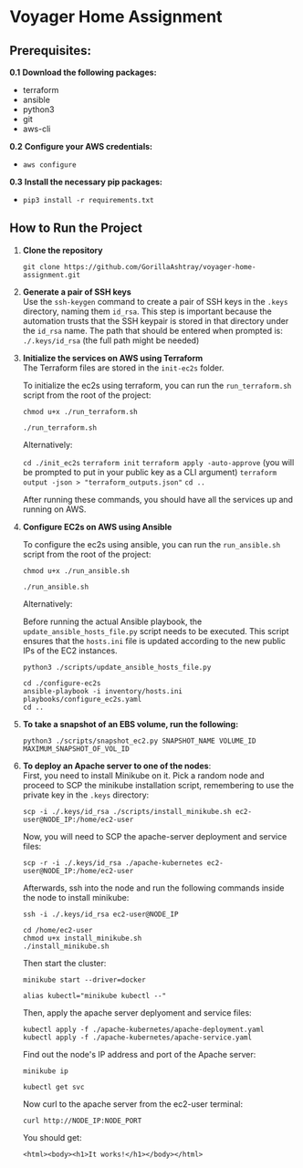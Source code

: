 # Voyager Home Assignment    

## Prerequisites:

**0.1** **Download the following packages:**

- terraform
- ansible
- python3
- git
- aws-cli

**0.2** **Configure your AWS credentials:**
- `aws configure`

**0.3** **Install the necessary pip packages:**
- `pip3 install -r requirements.txt`
 
 
## How to Run the Project

1. **Clone the repository**
   
   `git clone https://github.com/GorillaAshtray/voyager-home-assignment.git`

2. **Generate a pair of SSH keys**  
   Use the `ssh-keygen` command to create a pair of SSH keys in the `.keys` directory, naming them `id_rsa`. This step is important because the automation trusts that the SSH keypair is stored in that directory under the `id_rsa` name.
   The path that should be entered when prompted is:  
   `./.keys/id_rsa` (the full path might be needed)

4. **Initialize the services on AWS using Terraform**  
   The Terraform files are stored in the `init-ec2s` folder.

   To initialize the ec2s using terraform, you can run the `run_terraform.sh` script from the root of the project:

   `chmod u+x ./run_terraform.sh`
   
   `./run_terraform.sh`

   Alternatively:

   `cd ./init_ec2s`
   `terraform init` 
   `terraform apply -auto-approve` (you will be prompted to put in your public key as a CLI argument)
   `terraform output -json > "terraform_outputs.json"`
   `cd ..`


   After running these commands, you should have all the services up and running on AWS.

5. **Configure EC2s on AWS using Ansible**  

   To configure the ec2s using ansible, you can run the `run_ansible.sh` script from the root of the project:

   `chmod u+x ./run_ansible.sh`

   `./run_ansible.sh`


   Alternatively:

   Before running the actual Ansible playbook, the `update_ansible_hosts_file.py` script needs to be executed. This script ensures that the `hosts.ini` file is updated according to the new public IPs of the EC2 instances.

   `python3 ./scripts/update_ansible_hosts_file.py` 

   `cd ./configure-ec2s`  
   `ansible-playbook -i inventory/hosts.ini playbooks/configure_ec2s.yaml`  
   `cd ..`


6. **To take a snapshot of an EBS volume, run the following:**

   `python3 ./scripts/snapshot_ec2.py SNAPSHOT_NAME VOLUME_ID MAXIMUM_SNAPSHOT_OF_VOL_ID`

7. **To deploy an Apache server to one of the nodes**:  
   First, you need to install Minikube on it. Pick a random node and proceed to SCP the minikube installation script, remembering to use the private key in the `.keys` directory:

   `scp -i ./.keys/id_rsa ./scripts/install_minikube.sh ec2-user@NODE_IP:/home/ec2-user`

   Now, you will need to SCP the apache-server deployment and service files:

   `scp -r -i ./.keys/id_rsa ./apache-kubernetes ec2-user@NODE_IP:/home/ec2-user`


   Afterwards, ssh into the node and run the following commands inside the node to install minikube:

   `ssh -i ./.keys/id_rsa ec2-user@NODE_IP`
   
   `cd /home/ec2-user`  
   `chmod u+x install_minikube.sh`  
   `./install_minikube.sh`

   Then start the cluster:
   
   `minikube start --driver=docker`
   
   `alias kubectl="minikube kubectl --"`
   

   Then, apply the apache server deplyoment and service files:

   `kubectl apply -f ./apache-kubernetes/apache-deployment.yaml`  
   `kubectl apply -f ./apache-kubernetes/apache-service.yaml`

   Find out the node's IP address and port of the Apache server:

   `minikube ip`
   
   `kubectl get svc`

   Now curl to the apache server from the ec2-user terminal:
   
   `curl http://NODE_IP:NODE_PORT`

   You should get:
   
   `<html><body><h1>It works!</h1></body></html>`
